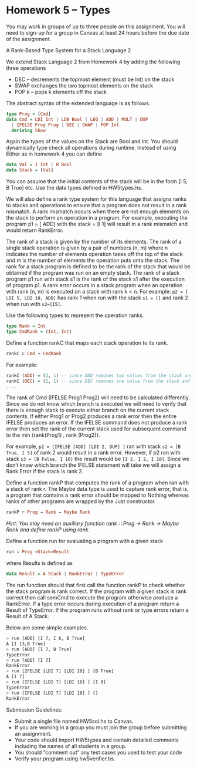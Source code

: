 # Homework 5 – Types
You may work in groups of up to three people on this assignment. You will need to sign-up for a group in Canvas at least 24 hours before the due date of the assignment.

A Rank-Based Type System for a Stack Language 2

We extend Stack Language 2 from Homework 4 by adding the following three operations
- DEC – decrements the topmost element (must be Int) on the stack
- SWAP exchanges the two topmost elements on the stack
- POP k – pops k elements off the stack

The abstract syntax of the extended language is as follows.
```haskell
type Prog = [Cmd]
data Cmd = LDI Int | LDB Bool | LEQ | ADD | MULT | DUP
  | IFELSE Prog Prog | DEC | SWAP | POP Int
  deriving Show
```

Again the types of the values on the Stack are Bool and Int. You should dynamically type check all operations during runtime. Instead of using Either as in homework 4 you can define
```haskell
data Val = I Int | B Bool
data Stack = [Val]
```

You can assume that the initial contents of the stack will be in the form [I 5, B True] etc. Use the data types defined in HW5types.hs.

We will also define a rank type system for this language that assigns ranks to stacks and operations to ensure that a program does not result in a rank mismatch. A rank mismatch occurs when there are not enough elements on the stack to perform an operation in a program. For example, executing the program p1 = [ ADD] with the stack = [I 1] will result in a rank mismatch and would return RankError.

The rank of a stack is given by the number of its elements. The rank of a single stack operation is given by a pair of numbers (n, m) where n indicates the number of elements operation takes off the top of the stack and m is the number of elements the operation puts onto the stack. The rank for a stack program is defined to be the rank of the stack that would be obtained if the program was run on an empty stack. The rank of a stack program p1 run with stack s1 is the rank of the stack s1 after the execution of program p1. A rank error occurs in a stack program when an operation with rank (n, m) is executed on a stack with rank k < n. For example: `p2 = [ LDI 5, LDI 10, ADD]` has rank 1 when run with the stack `s1 = []` and rank 2 when run with `s2=[I5]`.

Use the following types to represent the operation ranks.
```haskell
type Rank = Int
type CmdRank = (Int, Int)
```

Define a function rankC that maps each stack operation to its rank.
```haskell
rankC ∷ Cmd → CmdRank
```

For example:
```haskell
rankC (ADD) = (2, 1) -- since ADD removes two values from the stack and places one on.
rankC (DEC) = (1, 1) -- since DEC removes one value from the stack and places one on.
.....
```

The rank of Cmd (IFELSE Prog1 Prog2) will need to be calculated differently. Since we do not know which branch is executed we will need to verify that there is enough stack to execute either branch on the current stack contents. If either Prog1 or Prog2 produces a rank error then the entire IFELSE produces an error. If the IFELSE command does not produce a rank error then set the rank of the current stack used for subsequent command to the min {rank(Prog1) , rank (Prog2)}.

For example, `p2 = [IFELSE [ADD] [LDI 2, DUP] ]` ran with stack `s2 = [B True, I 5]` of rank 2 would result in a rank error. However, if p2 ran with stack `s3 = [B False, I 10]` the result would be `[I 2, I 2, I 10]`. Since we don’t know which branch the IFELSE statement will take we will assign a Rank Error if the stack is rank 2.

Define a function rankP that computes the rank of a program when ran with a stack of rank r. The Maybe data type is used to capture rank error, that is, a program that contains a rank error should be mapped to Nothing whereas ranks of other programs are wrapped by the Just constructor.
```haskell
rankP ∷ Prog → Rank → Maybe Rank
```

*Hint: You may need an auxiliary function rank ∷ Prog → Rank → Maybe Rank and define rankP using rank.*

Define a function run for evaluating a program with a given stack
```haskell
run ∷ Prog →Stack→Result
```
where Results is defined as
```haskell
data Result = A Stack | RankError | TypeError
```

The run function should that first call the function rankP to check whether the stack program is rank correct. If the program with a given stack is rank correct then call semCmd to execute the program otherwise produce a RankError. If a type error occurs during execution of a program return a Result of TypeError. If the program runs without rank or type errors return a Result of A Stack.

Below are some simple examples.
```bash
> run [ADD] [I 7, I 6, B True]
A [I 13,B True]
> run [ADD] [I 7, B True]
TypeError
> run [ADD] [I 7]
RankError
> run [IFELSE [LDI 7] [LDI 10] ] [B True]
A [I 7]
> run [IFELSE [LDI 7] [LDI 10] ] [I 8]
TypeError
> run [IFELSE [LDI 7] [LDI 10] ] []
RankError
```

Submission Guidelines:
- Submit a single file named HW5sol.hs to Canvas.
- If you are working in a group you must join the group before submitting an assignment.
- Your code should import HW5types and contain detailed comments including the names of all students in a group.
- You should “comment out” any test cases you used to test your code
- Verify your program using hw5verifier.hs.
